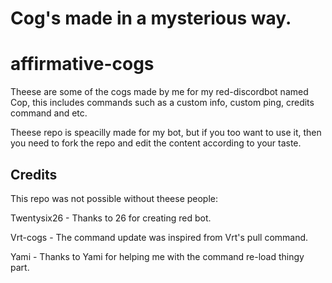 # Cog's made in a mysterious way.


# affirmative-cogs

Theese are some of the cogs made by me for my red-discordbot named Cop, this includes commands such as a custom info, custom ping, credits command and etc.

Theese repo is speacilly made for my bot, but if you too want to use it, then you need to fork the repo and edit the content according to your taste.




## Credits

This repo was not possible without theese people:

Twentysix26 - Thanks to 26 for creating red bot.

Vrt-cogs - The command update was inspired from Vrt's pull command.

Yami - Thanks to Yami for helping me with the command re-load thingy part.
